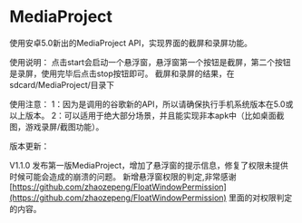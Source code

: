 # MediaProject

使用安卓5.0新出的MediaProject API，实现界面的截屏和录屏功能。

使用说明：
点击start会启动一个悬浮窗，悬浮窗第一个按钮是截屏，第二个按钮是录屏，使用完毕后点击stop按钮即可。
截屏和录屏的结果，在sdcard/MediaProject/目录下


使用注意：
1：因为是调用的谷歌新的API，所以请确保执行手机系统版本在5.0或以上版本。
2：可以适用于绝大部分场景，并且能实现非本apk中（比如桌面截图，游戏录屏/截图功能）。


版本更新：


V1.1.0
发布第一版MediaProject，增加了悬浮窗的提示信息，修复了权限未提供时候可能会造成的崩溃的问题。
新增悬浮窗权限的判定,非常感谢[https://github.com/zhaozepeng/FloatWindowPermission](https://github.com/zhaozepeng/FloatWindowPermission) 里面的对权限判定的内容。